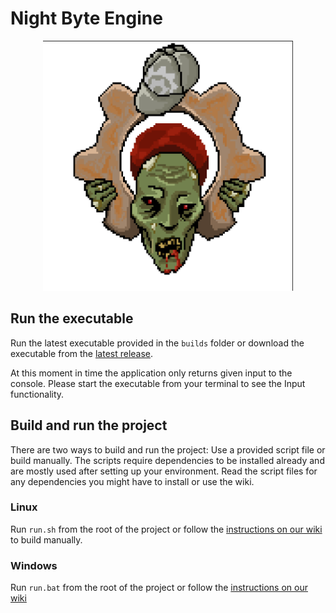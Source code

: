 # Night Byte Engine

<p align="center">
  <img src="https://raw.githubusercontent.com/avans-night-byte/engine/develop/NightByte.png" height="400px;" />
</p>

## Run the executable

Run the latest executable provided in the `builds` folder or download the executable from the [latest release](https://github.com/avans-night-byte/engine/releases).

At this moment in time the application only returns given input to the console. Please start the executable from your terminal to see the Input functionality.

## Build and run the project

There are two ways to build and run the project: Use a provided script file or build manually. The scripts require dependencies to be installed already and are mostly used after setting up your environment. Read the script files for any dependencies you might have to install or use the wiki.

### Linux

Run `run.sh` from the root of the project or follow the [instructions on our wiki](https://github.com/avans-night-byte/engine/wiki/Project-Setup-%5BLinux%5D) to build manually.

### Windows

Run `run.bat` from the root of the project or follow the [instructions on our wiki](https://github.com/avans-night-byte/engine/wiki/Project-Setup-%5BWindows%5D)
